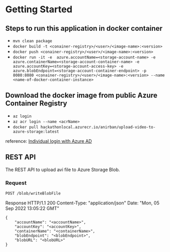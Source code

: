 # Getting Started

## Steps to run this application in docker container

* `mvn clean package`
* `docker build -t <conainer-registry>/<user>/<image-name>:<version>`
* `docker push <conainer-registry>/<user>/<image-name>:<version>`
* `docker run -it -e  azure.accountName=<storage-account-name> -e azure.containerName=<storage-account-container-name> -e azure.accountKey=<storage-account-access-key> -e azure.blobEndpoint=<storage-account-container-endpoint> -p 8080:8080 <conainer-registry>/<user>/<image-name>:<version> --name <name-of-docker-container-instance>`


## Download the docker image from public Azure Container Registry

* `az login`
* `az acr login --name <acrName>`
* `docker pull hackathonlocal.azurecr.io/anirban/upload-video-to-azure-storage:latest`

reference: [Individual login with Azure AD](https://docs.microsoft.com/en-us/azure/container-registry/container-registry-authentication?tabs=azure-cli)

## REST API
The REST API to upload avi file to Azure Storage Blob.

### Request
`POST /blob/writeBlobFile`

Response
HTTP/1.1 200
Content-Type: "application/json"
Date: "Mon, 05 Sep 2022 13:05:22 GMT"

    {
        "accountName": "<accountName>",
        "accountKey": "<accountKey>",
        "containerName": "<containerName>",
        "blobEndpoint": "<blobEndpoint>",
        "blobURL": "<blobURL>"
    }

